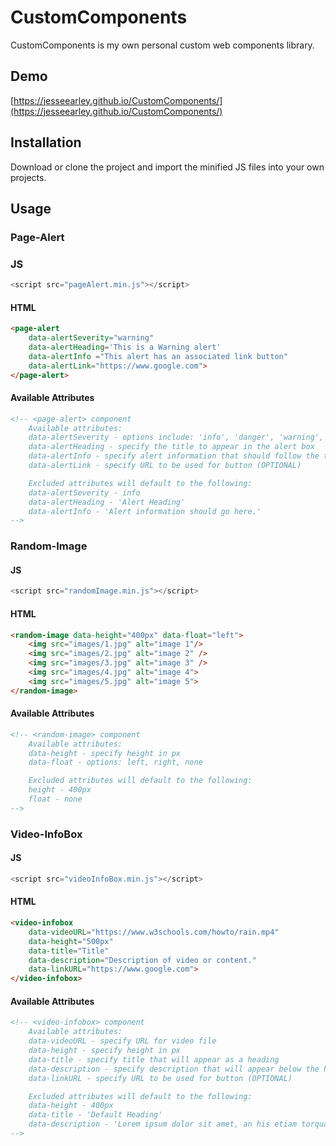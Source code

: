# CustomComponents

CustomComponents is my own personal custom web components library.

## Demo
[https://jesseearley.github.io/CustomComponents/](https://jesseearley.github.io/CustomComponents/)

## Installation

Download or clone the project and import the minified JS files into your own projects. 

## Usage 
### Page-Alert
### JS
```javascript
<script src="pageAlert.min.js"></script>
```
#### HTML
```html
<page-alert 
    data-alertSeverity="warning" 
    data-alertHeading='This is a Warning alert' 
    data-alertInfo ="This alert has an associated link button"
    data-alertLink="https://www.google.com">
</page-alert>
```

#### Available Attributes
```html
<!-- <page-alert> component
    Available attributes:
    data-alertSeverity - options include: 'info', 'danger', 'warning', 'success'
    data-alertHeading - specify the title to appear in the alert box
    data-alertInfo - specify alert information that should follow the title
    data-alertLink - specify URL to be used for button (OPTIONAL)

    Excluded attributes will default to the following:
    data-alertSeverity - info
    data-alertHeading - 'Alert Heading'
    data-alertInfo - 'Alert information should go here.'
-->   
```

### Random-Image
#### JS
```javascript
<script src="randomImage.min.js"></script>
```
#### HTML
```html
<random-image data-height="400px" data-float="left">
    <img src="images/1.jpg" alt="image 1"/>
    <img src="images/2.jpg" alt="image 2" />
    <img src="images/3.jpg" alt="image 3" />
    <img src="images/4.jpg" alt="image 4">
    <img src="images/5.jpg" alt="image 5">
</random-image>
```

#### Available Attributes
```html
<!-- <random-image> component
    Available attributes:
    data-height - specify height in px
    data-float - options: left, right, none

    Excluded attributes will default to the following:
    height - 400px
    float - none
-->    
```

### Video-InfoBox
#### JS
```javascript
<script src="videoInfoBox.min.js"></script>
```
#### HTML
```html
<video-infobox 
    data-videoURL="https://www.w3schools.com/howto/rain.mp4" 
    data-height="500px"
    data-title="Title" 
    data-description="Description of video or content." 
    data-linkURL="https://www.google.com">
</video-infobox>
```

#### Available Attributes
```html
<!-- <video-infobox> component
    Available attributes:
    data-videoURL - specify URL for video file
    data-height - specify height in px
    data-title - specify title that will appear as a heading
    data-description - specify description that will appear below the heading
    data-linkURL - specify URL to be used for button (OPTIONAL)

    Excluded attributes will default to the following:
    data-height - 400px
    data-title - 'Default Heading'
    data-description - 'Lorem ipsum dolor sit amet, an his etiam torquatos.'
-->   
```
